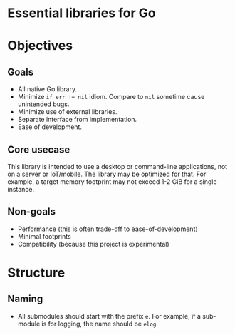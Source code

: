 # Essential libraries for Go

# Objectives

## Goals

* All native Go library.
* Minimize `if err != nil` idiom. Compare to `nil` sometime cause unintended bugs.
* Minimize use of external libraries.
* Separate interface from implementation.
* Ease of development.

## Core usecase

This library is intended to use a desktop or command-line applications, not on a server or IoT/mobile.
The library may be optimized for that.
For example, a target memory footprint may not exceed 1-2 GiB for a single instance.

## Non-goals

* Performance (this is often trade-off to ease-of-development)
* Minimal footprints
* Compatibility (because this project is experimental)

# Structure

## Naming

* All submodules should start with the prefix `e`. For example, if a sub-module is for logging, the name should be `elog`.
